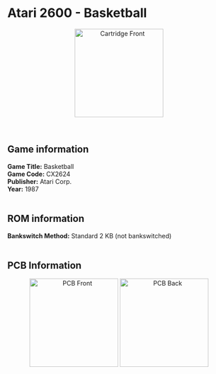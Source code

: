 # Atari 2600 - Basketball

<p align="center" width="100%">
	<img src="https://ia601400.us.archive.org/8/items/A26_BASKETBALL_CX2624/LABEL_FRONT.jpg" alt="Cartridge Front" width="200"/>
</p> <br/>

## Game information

**Game Title:** Basketball <br/>
**Game Code:** CX2624 <br/>
**Publisher:** Atari Corp. <br/>
**Year:** 1987 <br/>
<br/>

## ROM information

**Bankswitch Method:** Standard 2 KB (not bankswitched) <br/>
<br/>

## PCB Information

<p align="center" width="100%">
	<img src="https://ia601400.us.archive.org/8/items/A26_BASKETBALL_CX2624/PCB_FRONT.jpg" alt="PCB Front" width="200"/>
	<img src="https://ia601400.us.archive.org/8/items/A26_BASKETBALL_CX2624/PCB_BACK.jpg" alt="PCB Back" width="200"/>
</p>
